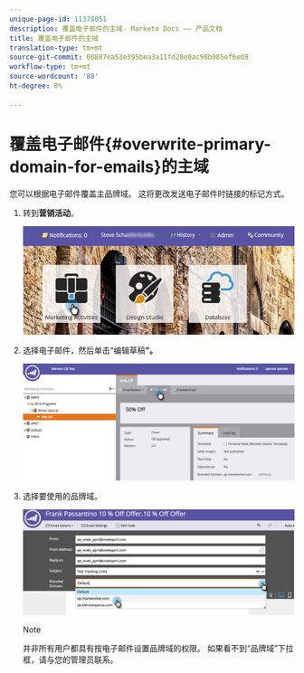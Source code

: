 ```yaml
---
unique-page-id: 11378051
description: 覆盖电子邮件的主域- Marketo Docs —— 产品文档
title: 覆盖电子邮件的主域
translation-type: tm+mt
source-git-commit: 00887ea53e395bea3a11fd28e0ac98b085ef6ed8
workflow-type: tm+mt
source-wordcount: '88'
ht-degree: 0%

---
```



# 覆盖电子邮件{#overwrite-primary-domain-for-emails}的主域

您可以根据电子邮件覆盖主品牌域。 这将更改发送电子邮件时链接的标记方式。

1. 转到&#x200B;**营销活动**。

   ![](assets/login-marketing-activities.png)

1. 选择电子邮件，然后单击“编辑草稿&#x200B;**”。**

   ![](assets/image2016-8-26-11-3a48-3a7.png)

1. 选择要使用的品牌域。

   ![](assets/image2016-8-12-11-3a5-3a29.png)

   >[!NOTE]
   >
   >并非所有用户都具有按电子邮件设置品牌域的权限。 如果看不到“品牌域”下拉框，请与您的管理员联系。

